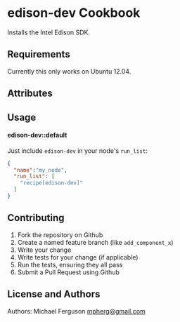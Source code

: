 edison-dev Cookbook
===================
Installs the Intel Edison SDK.

Requirements
------------
Currently this only works on Ubuntu 12.04.

Attributes
----------

Usage
-----
#### edison-dev::default
Just include `edison-dev` in your node's `run_list`:

```json
{
  "name":"my_node",
  "run_list": [
    "recipe[edison-dev]"
  ]
}
```

Contributing
------------
1. Fork the repository on Github
2. Create a named feature branch (like `add_component_x`)
3. Write your change
4. Write tests for your change (if applicable)
5. Run the tests, ensuring they all pass
6. Submit a Pull Request using Github

License and Authors
-------------------
Authors: Michael Ferguson <mpherg@gmail.com>
